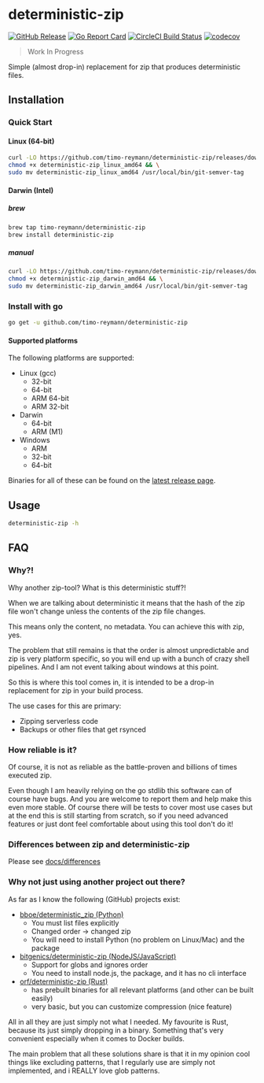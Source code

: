 deterministic-zip
===
[![GitHub Release](https://img.shields.io/github/v/release/timo-reymann/deterministic-zip?label=version)](https://github.com/timo-reymann/deterministic-zip/releases/latest)
[![Go Report Card](https://goreportcard.com/badge/github.com/timo-reymann/deterministic-zip)](https://goreportcard.com/report/github.com/timo-reymann/deterministic-zip)
[![CircleCI Build Status](https://circleci.com/gh/timo-reymann/deterministic-zip.svg?style=shield)](https://app.circleci.com/pipelines/github/timo-reymann/deterministic-zip)
[![codecov](https://codecov.io/gh/timo-reymann/deterministic-zip/branch/main/graph/badge.svg?token=6O7X0VO5L6)](https://codecov.io/gh/timo-reymann/deterministic-zip)

> Work In Progress

Simple (almost drop-in) replacement for zip that produces deterministic files.

## Installation

### Quick Start

#### Linux (64-bit)

```bash
curl -LO https://github.com/timo-reymann/deterministic-zip/releases/download/$(curl -Lso /dev/null -w %{url_effective} https://github.com/timo-reymann/deterministic-zip/releases/latest | grep -o '[^/]*$')/deterministic-zip_linux_amd64 && \
chmod +x deterministic-zip_linux_amd64 && \
sudo mv deterministic-zip_linux_amd64 /usr/local/bin/git-semver-tag
```

#### Darwin (Intel)

##### brew

```bash
brew tap timo-reymann/deterministic-zip
brew install deterministic-zip
```

##### manual

```bash
curl -LO https://github.com/timo-reymann/deterministic-zip/releases/download/$(curl -Lso /dev/null -w %{url_effective} https://github.com/timo-reymann/deterministic-zip/releases/latest | grep -o '[^/]*$')/deterministic-zip_darwin_amd64 && \
chmod +x deterministic-zip_darwin_amd64 && \
sudo mv deterministic-zip_darwin_amd64 /usr/local/bin/git-semver-tag
```

### Install with go

```bash
go get -u github.com/timo-reymann/deterministic-zip
```

#### Supported platforms

The following platforms are supported:

- Linux (gcc)
    - 32-bit
    - 64-bit
    - ARM 64-bit
    - ARM 32-bit
- Darwin
    - 64-bit
    - ARM (M1)
- Windows
    - ARM
    - 32-bit
    - 64-bit

Binaries for all of these can be found on
the [latest release page](https://github.com/timo-reymann/deterministic-zip/releases/latest).

## Usage

```sh
deterministic-zip -h
```

## FAQ

### Why?!

Why another zip-tool? What is this deterministic stuff?!

When we are talking about deterministic it means that the hash of the zip file won't change unless the contents of the
zip file changes.

This means only the content, no metadata. You can achieve this with zip, yes.

The problem that still remains is that the order is almost unpredictable and zip is very platform specific, so you will
end up with a bunch of crazy shell pipelines. And I am not event talking about windows at this point.

So this is where this tool comes in, it is intended to be a drop-in replacement for zip in your build process.

The use cases for this are primary:

- Zipping serverless code
- Backups or other files that get rsynced

### How reliable is it?

Of course, it is not as reliable as the battle-proven and billions of times executed zip.

Even though I am heavily relying on the go stdlib this software can of course have bugs. And you are welcome to report
them and help make this even more stable. Of course there will be tests to cover most use cases but at the end this is
still starting from scratch, so if you need advanced features or just dont feel comfortable about using this tool don't
do it!

### Differences between zip and deterministic-zip

Please see [docs/differences](./docs/differences)

### Why not just using another project out there?

As far as I know the following (GitHub) projects exist:

- [bboe/deterministic_zip (Python)](https://github.com/bboe/deterministic_zip)
    - You must list files explicitly
    - Changed order -> changed zip
    - You will need to install Python (no problem on Linux/Mac) and the package
- [bitgenics/deterministic-zip (NodeJS/JavaScript)](https://github.com/bitgenics/deterministic-zip#readme)
    - Support for globs and ignores order
    - You need to install node.js, the package, and it has no cli interface
- [orf/deterministic-zip (Rust)](https://github.com/orf/deterministic-zip)
    - has prebuilt binaries for all relevant platforms (and other can be built easily)
    - very basic, but you can customize compression (nice feature)

All in all they are just simply not what I needed. My favourite is Rust, because its just simply dropping in a binary.
Something that's very convenient especially when it comes to Docker builds.

The main problem that all these solutions share is that it in my opinion cool things like excluding patterns, that I
regularly use are simply not implemented, and i REALLY love glob patterns.
